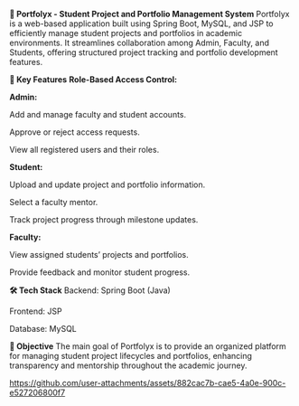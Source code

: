 **📘 Portfolyx - Student Project and Portfolio Management System**
Portfolyx is a web-based application built using Spring Boot, MySQL, and JSP to efficiently manage student projects and portfolios in academic environments. It streamlines collaboration among Admin, Faculty, and Students, offering structured project tracking and portfolio development features.

**🚀 Key Features**
**Role-Based Access Control:**

**Admin:**

Add and manage faculty and student accounts.

Approve or reject access requests.

View all registered users and their roles.

**Student:**

Upload and update project and portfolio information.

Select a faculty mentor.

Track project progress through milestone updates.

**Faculty:**

View assigned students’ projects and portfolios.

Provide feedback and monitor student progress.

**🛠️ Tech Stack**
Backend: Spring Boot (Java)

Frontend: JSP

Database: MySQL

**🎯 Objective**
The main goal of Portfolyx is to provide an organized platform for managing student project lifecycles and portfolios, enhancing transparency and mentorship throughout the academic journey.


https://github.com/user-attachments/assets/882cac7b-cae5-4a0e-900c-e527206800f7

